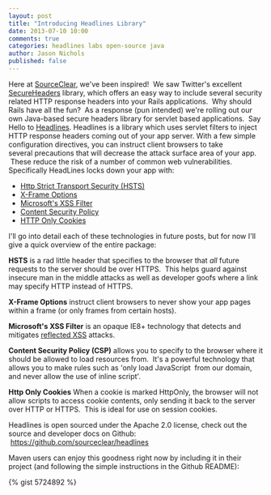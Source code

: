 ```yaml
---
layout: post
title: "Introducing Headlines Library"
date: 2013-07-10 10:00
comments: true
categories: headlines labs open-source java
author: Jason Nichols 
published: false
---
```

Here at <a title="SourceClear.com" href="https://www.sourceclear.com">SourceClear</a>, we've been inspired!  We saw Twitter's excellent <a title="SecureHeaders" href="https://github.com/twitter/secureheaders">SecureHeaders</a> library, which offers an easy way to include several security related HTTP response headers into your Rails applications.  Why should Rails have all the fun?  As a response (pun intended) we're rolling out our own Java-based secure headers library for servlet based applications.  Say Hello to <a title="Headlines" href="https://github.com/sourceclear/headlines">Headlines</a>.
Headlines is a library which uses servlet filters to inject HTTP response headers coming out of your app server.<!-- more -->
With a few simple configuration directives, you can instruct client browsers to take several precautions that will decrease the attack surface area of your app.  These reduce the risk of a number of common web vulnerabilities. Specifically HeadLines locks down your app with:
<ul>
	<li><a title="HSTS" href="https://tools.ietf.org/html/rfc6797">Http Strict Transport Security (HSTS)</a></li>
	<li><a title="X-Frame Options" href="https://tools.ietf.org/html/draft-ietf-websec-x-frame-options-00">X-Frame Options</a></li>
	<li><a title="XSS Filter" href="http://msdn.microsoft.com/en-us/library/dd565647.aspx">Microsoft's XSS Filter</a></li>
	<li><a title="CSP" href="https://developer.mozilla.org/en-US/docs/Security/CSP">Content Security Policy</a></li>
	<li><a title="HttpOnly" href="https://www.owasp.org/index.php/HttpOnly">HTTP Only Cookies</a></li>
</ul>
I'll go into detail each of these technologies in future posts, but for now I'll give a quick overview of the entire package:

<strong>HSTS</strong> is a rad little header that specifies to the browser that *all* future requests to the server should be over HTTPS.  This helps guard against insecure man in the middle attacks as well as developer goofs where a link may specify HTTP instead of HTTPS.

<strong>X-Frame Options</strong> instruct client browsers to never show your app pages within a frame (or only frames from certain hosts).

<strong>Microsoft's XSS Filter</strong> is an opaque IE8+ technology that detects and mitigates <a title="Reflected XSS" href="https://en.wikipedia.org/wiki/Cross-site_scripting#Non-persistent">reflected XSS</a> attacks.

<strong>Content Security Policy (CSP)</strong> allows you to specify to the browser where it should be allowed to load resources from.  It's a powerful technology that allows you to make rules such as 'only load JavaScript  from our domain, and never allow the use of inline script'.

<strong>Http Only Cookies</strong> When a cookie is marked HttpOnly, the browser will not allow scripts to access cookie contents, only sending it back to the server over HTTP or HTTPS.  This is ideal for use on session cookies.

Headlines is open sourced under the Apache 2.0 license, check out the source and developer docs on Github:  <a title="HeadLines" href="https://github.com/sourceclear/headlines">https://github.com/sourceclear/headlines</a>

Maven users can enjoy this goodness right now by including it in their project (and following the simple instructions in the Github README):

{% gist 5724892 %}